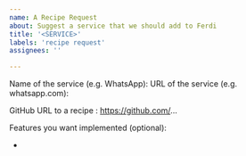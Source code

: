 ```yaml
---
name: A Recipe Request
about: Suggest a service that we should add to Ferdi
title: '<SERVICE>'
labels: 'recipe request'
assignees: ''

---
```

<!--
Before creating a new recipe request please check if you can add it yourself.
If you add a recipe yourself it will be added faster than having to go through other contributors to do this job for you.

As a first option to adding a service we recommend you search if someone already created such a recipe. For this, please search for your service name plus "Franz" on Github (e.g "WhatsApp Franz"), optionally you can also add "recipe" to the search query (e.g. "WhatsApp Franz recipe"). If you find a recipe (e.g. https://github.com/meetfranz/recipe-whatsapp), please check that its license allows us to add it to the repository. For this, open the "package.json" file of the project and look at the specified license. In most cases this will be '"license": "MIT"': The MIT License allows us to add the recipe! Please also check that the recipe is working (e.g. by adding it as a dev recipe to your Ferdi installation or looking if there are existing issues on the repository) and that it contains your desired features (e.g. look at the README). Another good indicator for if the recipe supports notifications is if there is code inside the "webview.js" file.
After finding a recipe you can let our fetch script add it to the repository for you. For this, please fork this repository on GitHub and follow the instructions on https://github.com/getferdi/recipes#importing-recipes-from-github. After adding the recipe, please create a PR back to this repository.

If there is no repository on GitHub you can also create one yourself - this often only takes 10-20 minutes and makes it much more likely that your service will get added! To create a recipe please look at this guide from Franz: https://github.com/meetfranz/plugins/blob/master/docs/integration.md.

IF YOU ARE NOT FAMILIAR WITH JAVASCRIPT: Please still search for a recipe using the guide above and add it to your request.
-->

<!-- Please complete the following form to create your recipe request: -->
Name of the service (e.g. WhatsApp):
URL of the service (e.g. whatsapp.com):

GitHub URL to a recipe <!-- (optional but highly recommended. Please look at the intructions above)  -->: https://github.com/...

Features you want implemented (optional):
<!-- In this list you can write features you want this service to support, e.g. Notification support -->
-
